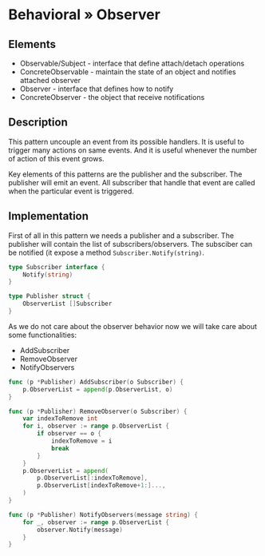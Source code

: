 # Behavioral » Observer

## Elements

- Observable/Subject - interface that define attach/detach operations
- ConcreteObservable - maintain the state of an object and notifies attached observer
- Observer - interface that defines how to notify
- ConcreteObserver - the object that receive notifications

## Description

This pattern uncouple an event from its possible handlers. It is useful to
trigger many actions on same events. And it is useful whenever the number of
action of this event grows.

Key elements of this patterns are the publisher and the subscriber. The
publisher will emit an event. All subscriber that handle that event are called
when the particular event is triggered.

## Implementation

First of all in this pattern we needs a publisher and a subscriber. The
publisher will contain the list of subscribers/observers. The subsciber can be
notified (it expose a method `Subscriber.Notify(string)`.

```go
type Subscriber interface {
	Notify(string)
}

type Publisher struct {
	ObserverList []Subscriber
}
```

As we do not care about the observer behavior now we will take care about some
functionalities:

- AddSubscriber
- RemoveObserver
- NotifyObservers

```go
func (p *Publisher) AddSubscriber(o Subscriber) {
	p.ObserverList = append(p.ObserverList, o)
}

func (p *Publisher) RemoveObserver(o Subscriber) {
	var indexToRemove int
	for i, observer := range p.ObserverList {
		if observer == o {
			indexToRemove = i
			break
		}
	}
	p.ObserverList = append(
		p.ObserverList[:indexToRemove],
		p.ObserverList[indexToRemove+1:]...,
	)
}

func (p *Publisher) NotifyObservers(message string) {
	for _, observer := range p.ObserverList {
		observer.Notify(message)
	}
}
```
